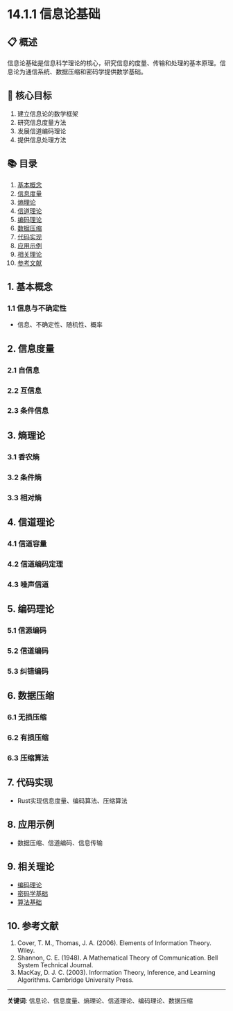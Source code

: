 # 14.1.1 信息论基础

## 📋 概述

信息论基础是信息科学理论的核心，研究信息的度量、传输和处理的基本原理。信息论为通信系统、数据压缩和密码学提供数学基础。

## 🎯 核心目标

1. 建立信息论的数学框架
2. 研究信息度量方法
3. 发展信道编码理论
4. 提供信息处理方法

## 📚 目录

1. [基本概念](#1-基本概念)
2. [信息度量](#2-信息度量)
3. [熵理论](#3-熵理论)
4. [信道理论](#4-信道理论)
5. [编码理论](#5-编码理论)
6. [数据压缩](#6-数据压缩)
7. [代码实现](#7-代码实现)
8. [应用示例](#8-应用示例)
9. [相关理论](#9-相关理论)
10. [参考文献](#10-参考文献)

## 1. 基本概念

### 1.1 信息与不确定性

- 信息、不确定性、随机性、概率

## 2. 信息度量

### 2.1 自信息

### 2.2 互信息

### 2.3 条件信息

## 3. 熵理论

### 3.1 香农熵

### 3.2 条件熵

### 3.3 相对熵

## 4. 信道理论

### 4.1 信道容量

### 4.2 信道编码定理

### 4.3 噪声信道

## 5. 编码理论

### 5.1 信源编码

### 5.2 信道编码

### 5.3 纠错编码

## 6. 数据压缩

### 6.1 无损压缩

### 6.2 有损压缩

### 6.3 压缩算法

## 7. 代码实现

- Rust实现信息度量、编码算法、压缩算法

## 8. 应用示例

- 数据压缩、信道编码、信息传输

## 9. 相关理论

- [编码理论](./14.1.2_编码理论.md)
- [密码学基础](./14.1.3_密码学基础.md)
- [算法基础](../13_Algorithm_Theory/12.1.1_算法基础.md)

## 10. 参考文献

1. Cover, T. M., Thomas, J. A. (2006). Elements of Information Theory. Wiley.
2. Shannon, C. E. (1948). A Mathematical Theory of Communication. Bell System Technical Journal.
3. MacKay, D. J. C. (2003). Information Theory, Inference, and Learning Algorithms. Cambridge University Press.

---
**关键词**: 信息论、信息度量、熵理论、信道理论、编码理论、数据压缩
